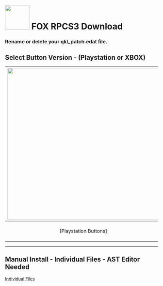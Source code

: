 # <img width="80" src="https://github.com/dylanhale/ScorebugMods/blob/main/assets/images/FOX.png"> FOX RPCS3 Download

### Rename or delete your qkl_patch.edat file.

## Select Button Version - (Playstation or XBOX)
| <img width="500" src="https://github.com/dylanhale/ScorebugMods/blob/main/assets/images/PlaystationC.png">  | <img width="500" src="https://github.com/dylanhale/ScorebugMods/blob/main/assets/images/XboxC.png">
|:---:|:---:|
| [Playstation Buttons] | [XBOX Buttons] (https://www.mediafire.com/file/6b6eig4tvqwcxwn/FOX-22-XboxButtons-V20.1.rar/file)|

---------
## Manual Install - Individual Files - AST Editor Needed
[Individual Files]()
